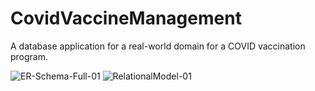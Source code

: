 # CovidVaccineManagement
 A database application for a real-world domain for a COVID vaccination program. 
 

![ER-Schema-Full-01](https://user-images.githubusercontent.com/46357290/143515597-d67981f2-1fc3-4c89-9eef-e57111ece8b9.png)
![RelationalModel-01](https://user-images.githubusercontent.com/46357290/143515264-0128f641-e797-4c69-aa00-bc40fa90404b.png)

